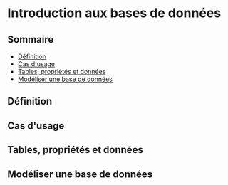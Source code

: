 # Introduction aux bases de données <!-- omit in toc -->

## Sommaire <!-- omit in toc -->

- [Définition](#définition)
- [Cas d'usage](#cas-dusage)
- [Tables, propriétés et données](#tables-propriétés-et-données)
- [Modéliser une base de données](#modéliser-une-base-de-données)

## Définition

## Cas d'usage

## Tables, propriétés et données

## Modéliser une base de données